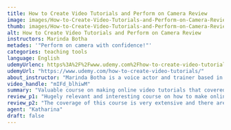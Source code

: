 ```yaml
---
title: How to Create Video Tutorials and Perform on Camera Review
image: images/How-to-Create-Video-Tutorials-and-Perform-on-Camera-Review.jpeg
thumb: images/How-to-Create-Video-Tutorials-and-Perform-on-Camera-Review.jpeg
alt: How to Create Video Tutorials and Perform on Camera Review
instructors: Marinda Botha
metades: '"Perform on camera with confidence!"'
categories: teaching tools
language: English
udemyUrlenc: https%3A%2F%2Fwww.udemy.com%2Fhow-to-create-video-tutorials%2F
udemyUrl: "https://www.udemy.com/how-to-create-video-tutorials/"
about_instructor: "Marinda Botha is a voice actor and trainer based in Gauteng, South Africa. She has a degree in Performing Arts and has trained in various acting institutions. Her voice is perfect for IVR, medical narration, e-learning, telephony and web videos and has been teaching for over 8 years."
video_handle: "mIFd_blhiwM"
summary: "Valuable course on making online video tutorials that covered all the basics that a beginner should know in order to have a solid foundation in online teaching and save up on the cost of equipment by knowing the right things to buy. There are audio and body exercises available and the instructor is very engaging in her lessons."
review_p1: "Hugely relevant and interesting course on how to make online video tutorials. There are a lot of good ideas and examples for the students to utilize and implement on their own videos. the pacing is great and allows the students to soak in what they have learned. this is a great refresher course for those who have past experience but wants to brush up their knowledge on the subject. The course discussed audio exercises and breathing techniques which are unique lessons that separate this course from understands and helped the students understand the importance of warm-up exercises for video casting. This course is very useful for beginners. The instructor is very engaging and shows a very expressive body language that makes the lessons more understandable. "
review_p2: "The coverage of this course is very extensive and there are a lot of body exercises available for the students. The principles included in the video will help anyone to be successful in their online teaching career. There are a lot of valuable tips for newbies that are delivered in a very clear and friendly way. There is information about the basics of making video tutorials, type of videos and what equipment to use. This course is a good introduction to online teaching as it shows the students how they can save up on the cost of pieces of equipment."
agent: "Katharina"
draft: false
---
```


